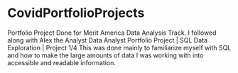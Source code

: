 # CovidPortfolioProjects
Portfolio Project Done for Merit America Data Analysis Track.
I followed along with Alex the Analyst Data Analyst Portfolio Project | SQL Data Exploration | Project 1/4
This was done mainly to familiarize myself with SQL and how to make the large amounts of data I was working with into accessible and readable information.
